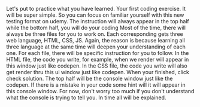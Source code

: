 Let's put to practice what you have learned. 
Your first coding exercise. 
It will be super simple.
So you can focus on familiar yourself with this new testing format on udemy.
The instruction will always appear in the top half while the bottom half, you will do your coding
Most of the time, there will always be three files for you to work on.
Each corresponding gets three web language, HTML, CSS, JS.
Again, the reason is because learning all three language at the same time will deepen your understanding of each one. 
For each file, there will be specific instruction for you to follow. 
In the HTML file, the code you write, for example, when we render will appear in this window just like codepen.
In the CSS file, the code you write will also get render thru this ui window just like codepen.
When your finished, click check solution. 
The top half will be the console window just like the codepen.
If there is a mistake in your code some hint will it will appear in this console window.
For now, don't worry too much if you don't understand what the console is trying to tell you.
In time all will be explained. 
